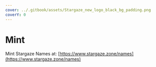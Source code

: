```yaml
---
cover: ../.gitbook/assets/Stargaze_new_logo_black_bg_padding.png
coverY: 0
---
```


# Mint

Mint Stargaze Names at: [https://www.stargaze.zone/names](https://www.stargaze.zone/names)

